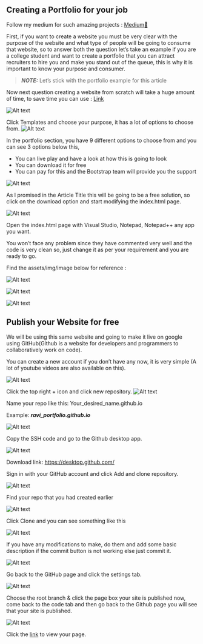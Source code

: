 ## Creating a Portfolio for your job 

Follow my medium for such amazing projects : [Medium📓](https://medium.com/@ravikumar10593)

First, if you want to create a website you must be very clear with the purpose of the website and what type of people will be going to consume that website, so to answer both the question let’s take an example if you are a college student and want to create a portfolio that you can attract recruiters to hire you and make you stand out of the queue, this is why it is important to know your purpose and consumer.

> **_NOTE:_**  Let’s stick with the portfolio example for this article

Now next question creating a website from scratch will take a huge amount of time, to save time you can use : [Link]("https://bootstrapmade.com/?source=post_page-----d5265918bc8f--------------------------------")

![Alt text](assets/img/image.png)

Click Templates and choose your purpose, it has a lot of options to choose from.
![Alt text](assets/img/image-1.png)

In the portfolio section, you have 9 different options to choose from and you can see 3 options below this,

- You can live play and have a look at how this is going to look
- You can download it for free
- You can pay for this and the Bootstrap team will provide you the support

![Alt text](assets/img/image-2.png)

As I promised in the Article Title this will be going to be a free solution, so click on the download option and start modifying the index.html page.

![Alt text](assets/img/image-3.png)

Open the index.html page with Visual Studio, Notepad, Notepad++ any app you want.

You won’t face any problem since they have commented very well and the code is very clean so, just change it as per your requirement and you are ready to go.

Find the assets/img/image below for reference :

![Alt text](assets/img/image-4.png)

![Alt text](assets/img/image-5.png)

![Alt text](assets/img/image-6.png)

## Publish your Website for free

We will be using this same website and going to make it live on google using GitHub(Github is a website for developers and programmers to collaboratively work on code).

You can create a new account if you don’t have any now, it is very simple (A lot of youtube videos are also available on this).

![Alt text](assets/img/image-7.png)

Click the top right + icon and click new repository.
![Alt text](assets/img/image-8.png)

Name your repo like this: Your_desired_name.github.io

Example: ***ravi_portfolio.github.io***

![Alt text](assets/img/image-9.png)

Copy the SSH code and go to the Github desktop app.

![Alt text](assets/img/image-10.png)

Download link: https://desktop.github.com/

Sign in with your GitHub account and click Add and clone repository.

![Alt text](assets/img/image-11.png)

Find your repo that you had created earlier

![Alt text](assets/img/image-12.png)

Click Clone and you can see something like this

![Alt text](assets/img/image-13.png)

If you have any modifications to make, do them and add some basic description if the commit button is not working else just commit it.

![Alt text](assets/img/image-14.png)

Go back to the GitHub page and click the settings tab.

![Alt text](assets/img/image-15.png)

Choose the root branch & click the page box your site is published now, come back to the code tab and then go back to the Github page you will see that your site is published.

![Alt text](assets/img/image-16.png)

Click the [link](https://ravikumar10593-hub.github.io/ravi_portfolio.github.io/?source=post_page-----d5265918bc8f--------------------------------) to view your page.

